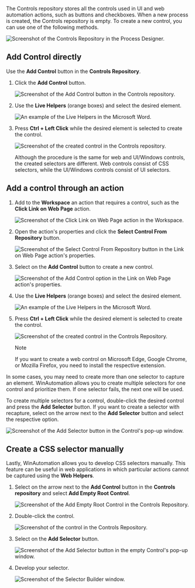 The Controls repository stores all the controls used in UI and web automation actions, such as buttons and checkboxes. When a new process is created, the Controls repository is empty. To create a new control, you can use one of the following methods.

![Screenshot of the Controls Repository in the Process Designer.](..\media\process-designer-controls-repository.png)

## Add Control directly

Use the **Add Control** button in the **Controls Repository**.

1. Click the **Add Control** button.

    ![Screenshot of the Add Control button in the Controls repository.](..\media\controls-repository-add-control-button.png)

1. Use the **Live Helpers** (orange boxes) and select the desired element.

    ![An example of the Live Helpers in the Microsoft Word.](..\media\live-helpers-word.png)

1. Press **Ctrl + Left Click** while the desired element is selected to create the control.

    ![Screenshot of the created control in the Controls repository.](..\media\created-control-controls-repository.png)

    Although the procedure is the same for web and UI/Windows controls, the created selectors are different. Web controls consist of CSS selectors, while the UI/Windows controls consist of UI selectors.

## Add a control through an action

1. Add to the **Workspace** an action that requires a control, such as the **Click Link on Web Page** action.

    ![Screenshot of the Click Link on Web Page action in the Workspace.](..\media\click-link-on-web-page-action-workspace.png)

1. Open the action's properties and click the **Select Control From Repository** button.

    ![Screenshot of the Select Control From Repository button in the Link on Web Page action's properties.](..\media\click-link-on-web-page-action-select-control.png)

1. Select on the **Add Control** button to create a new control.

    ![Screenshot of the Add Control option in the Link on Web Page action's properties.](..\media\click-link-on-web-page-action-add-control.png)

1. Use the **Live Helpers** (orange boxes) and select the desired element.

    ![An example of the Live Helpers in the Microsoft Word.](..\media\live-helpers-word.png)

1. Press **Ctrl + Left Click** while the desired element is selected to create the control.

    ![Screenshot of the created control in the Controls Repository.](..\media\created-control-controls-repository.png)

    > [!NOTE]
    > If you want to create a web control on Microsoft Edge, Google Chrome, or Mozilla Firefox, you need to install the respective extension.

In some cases, you may need to create more than one selector to capture an element. WinAutomation allows you to create multiple selectors for one control and prioritize them. If one selector fails, the next one will be used.

To create multiple selectors for a control, double-click the desired control and press the **Add Selector** button. If you want to create a selector with recapture, select on the arrow next to the **Add Selector** button and select the respective option.

![Screenshot of the Add Selector button in the Control's pop-up window.](..\media\control-window-add-selector-button.png)

## Create a CSS selector manually

Lastly, WinAutomation allows you to develop CSS selectors manually. This feature can be useful in web applications in which particular actions cannot be captured using the **Web Helpers**.

1. Select on the arrow next to the **Add Control** button in the **Controls repository** and select **Add Empty Root Control**.

    ![Screenshot of the Add Empty Root Control in the Controls Repository.](..\media\add-empty-root-control-controls-repository.png)

1. Double-click the control.

    ![Screenshot of the control in the Controls Repository.](..\media\created-empty-control-controls-repository.png)

1. Select on the **Add Selector** button.

    ![Screenshot of the Add Selector button in the empty Control's pop-up window.](..\media\empty-control-window-add-selector-button.png)

1. Develop your selector.

    ![Screenshot of the Selector Builder window.](..\media\selector-builder-window.png)

